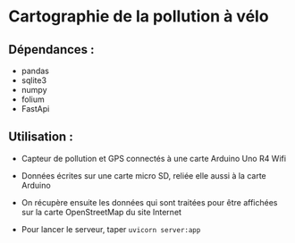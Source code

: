 # Cartographie de la pollution à vélo

## Dépendances :
* pandas
* sqlite3
* numpy
* folium
* FastApi

## Utilisation :
* Capteur de pollution et GPS connectés à une carte Arduino Uno R4 Wifi
* Données écrites sur une carte micro SD, reliée elle aussi à la carte Arduino
* On récupère ensuite les données qui sont traitées pour être affichées sur la carte OpenStreetMap du site Internet

* Pour lancer le serveur, taper `uvicorn server:app`

